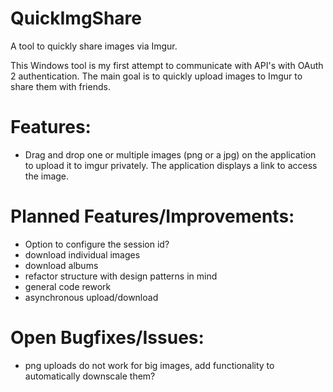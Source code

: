 # QuickImgShare
A tool to quickly share images via Imgur.

This Windows tool is my first attempt to communicate with API's with OAuth 2 authentication. The main goal is to quickly upload images to Imgur to share them with friends.

# Features:
* Drag and drop one or multiple images (png or a jpg) on the application to upload it to imgur privately. The application displays a link to access the image.

# Planned Features/Improvements:
* Option to configure the session id?
* download individual images
* download albums
* refactor structure with design patterns in mind
* general code rework
* asynchronous upload/download

# Open Bugfixes/Issues:
* png uploads do not work for big images, add functionality to automatically downscale them?

